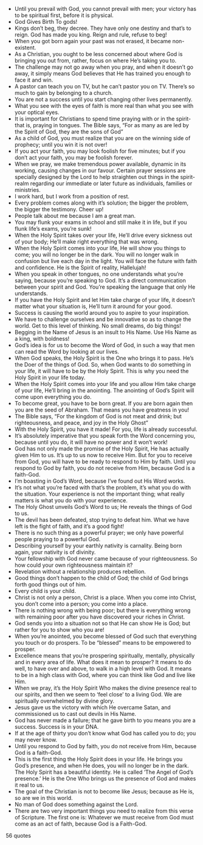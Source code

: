  - Until you prevail with God, you cannot prevail with men; your victory has to be spiritual first, before it is physical.
 - God Gives Birth To gods!
 - Kings don’t beg, they decree. They have only one destiny and that’s to reign. God has made you king. Reign and rule, refuse to beg!
 - When you got born again your past was not erased, it became non-existent.
 - As a Christian, you ought to be less concerned about where God is bringing you out from, rather, focus on where He’s taking you to.
 - The challenge may not go away when you pray, and when it doesn’t go away, it simply means God believes that He has trained you enough to face it and win.
 - A pastor can teach you on TV, but he can’t pastor you on TV. There’s so much to gain by belonging to a church.
 - You are not a success until you start changing other lives permanently.
 - What you see with the eyes of faith is more real than what you see with your optical eyes.
 - It is important for Christians to spend time praying with or in the spirit-that is, praying in tongues. The Bible says, “For as many as are led by the Spirit of God, they are the sons of God”
 - As a child of God, you must realize that you are on the winning side of prophecy; until you win it is not over!
 - If you act your faith, you may look foolish for five minutes; but if you don’t act your faith, you may be foolish forever.
 - When we pray, we make tremendous power available, dynamic in its working, causing changes in our favour. Certain prayer sessions are specially designed by the Lord to help straighten out things in the spirit-realm regarding our immediate or later future as individuals, families or ministries.
 - I work hard, but I work from a position of rest.
 - Every problem comes along with it’s solution; the bigger the problem, the bigger the testimony. Cheer up!
 - People talk about me because I am a great man.
 - You may flunk your exams in school and still make it in life, but if you flunk life’s exams, you’re sunk!
 - When the Holy Spirit takes over your life, He’ll drive every sickness out of your body; He’ll make right everything that was wrong.
 - When the Holy Spirit comes into your life, He will show you things to come; you will no longer be in the dark. You will no longer walk in confusion but live each day in the light. You will face the future with faith and confidence. He is the Spirit of reality, Hallelujah!
 - When you speak in other tongues, no one understands what you’re saying, because you’re speaking to God. It’s a direct communication between your spirit and God. You’re speaking the language that only He understands.
 - If you have the Holy Spirit and let Him take charge of your life, it doesn’t matter what your situation is, He’ll turn it around for your good.
 - Success is causing the world around you to aspire to your inspiration.
 - We have to challenge ourselves and be innovative so as to change the world. Get to this level of thinking. No small dreams, do big things!
 - Begging in the Name of Jesus is an insult to His Name. Use His Name as a king, with boldness!
 - God’s idea is for us to become the Word of God, in such a way that men can read the Word by looking at our lives.
 - When God speaks, the Holy Spirit is the One who brings it to pass. He’s the Doer of the things of God. So, when God wants to do something in your life, it will have to be by the Holy Spirit. This is why you need the Holy Spirit in your life today.
 - When the Holy Spirit comes into your life and you allow Him take charge of your life, He’ll bring in the anointing. The anointing of God’s Spirit will come upon everything you do.
 - To become great, you have to be born great. If you are born again then you are the seed of Abraham. That means you have greatness in you!
 - The Bible says, “For the kingdom of God is not meat and drink; but righteousness, and peace, and joy in the Holy Ghost”
 - With the Holy Spirit, you have it made! For you, life is already successful.
 - It’s absolutely imperative that you speak forth the Word concerning you, because until you do, it will have no power and it won’t work!
 - God has not only made the promise of the Holy Spirit, He has actually given Him to us. It’s up to us now to receive Him. But for you to receive from God, you will have to be ready to respond to Him by faith. Until you respond to God by faith, you do not receive from Him, because God is a faith-God.
 - I’m boasting in God’s Word, because I’ve found out His Word works.
 - It’s not what you’re faced with that’s the problem, it’s what you do with the situation. Your experience is not the important thing; what really matters is what you do with your experience.
 - The Holy Ghost unveils God’s Word to us; He reveals the things of God to us.
 - The devil has been defeated, stop trying to defeat him. What we have left is the fight of faith, and it’s a good fight!
 - There is no such thing as a powerful prayer; we only have powerful people praying to a powerful God.
 - Describing yourself by your earthly nativity is carnality. Being born again, your nativity is of divinity.
 - Your fellowship with God never came because of your righteousness. So how could your own righteousness maintain it?
 - Revelation without a relationship produces rebellion.
 - Good things don’t happen to the child of God; the child of God brings forth good things out of him.
 - Every child is your child.
 - Christ is not only a person, Christ is a place. When you come into Christ, you don’t come into a person; you come into a place.
 - There is nothing wrong with being poor; but there is everything wrong with remaining poor after you have discovered your riches in Christ.
 - God sends you into a situation not so that He can show He is God; but rather for you to show who you are!
 - When you’re anointed, you become blessed of God such that everything you touch or do prospers. To be “blessed” means to be empowered to prosper.
 - Excellence means that you’re prospering spiritually, mentally, physically and in every area of life. What does it mean to prosper? It means to do well, to have over and above, to walk in a high level with God. It means to be in a high class with God, where you can think like God and live like Him.
 - When we pray, it’s the Holy Spirit Who makes the divine presence real to our spirits, and then we seem to ‘feel close’ to a living God. We are spiritually overwhelmed by divine glory.
 - Jesus gave us the victory with which He overcame Satan, and commissioned us to cast out devils in His Name.
 - God has never made a failure; that he gave birth to you means you are a success. Success is in your DNA.
 - If at the age of thirty you don’t know what God has called you to do; you may never know.
 - Until you respond to God by faith, you do not receive from Him, because God is a faith-God.
 - This is the first thing the Holy Spirit does in your life. He brings you God’s presence, and when He does, you will no longer be in the dark. The Holy Spirit has a beautiful identity. He is called ‘The Angel of God’s presence.’ He is the One Who brings us the presence of God and makes it real to us.
 - The goal of the Christian is not to become like Jesus; because as He is, so are we in this world.
 - No man of God does something against the Lord.
 - There are two very important things you need to realize from this verse of Scripture. The first one is: Whatever we must receive from God must come as an act of faith, because God is a Faith-God.

56 quotes